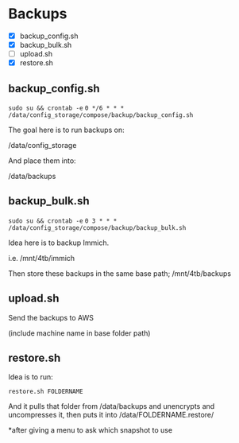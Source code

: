 # Backups

- [x] backup_config.sh
- [x] backup_bulk.sh
- [ ] upload.sh
- [x] restore.sh

## backup_config.sh

`sudo su && crontab -e`
`0 */6 * * * /data/config_storage/compose/backup/backup_config.sh`

The goal here is to run backups on:

/data/config_storage

And place them into:

/data/backups

## backup_bulk.sh

`sudo su && crontab -e`
`0 3 * * * /data/config_storage/compose/backup/backup_bulk.sh`

Idea here is to backup Immich.

i.e. /mnt/4tb/immich

Then store these backups in the same base path; /mnt/4tb/backups

## upload.sh

Send the backups to AWS

(include machine name in base folder path)

## restore.sh

Idea is to run:

`restore.sh FOLDERNAME`

And it pulls that folder from /data/backups and unencrypts and uncompresses it, then puts it into /data/FOLDERNAME.restore/

*after giving a menu to ask which snapshot to use
